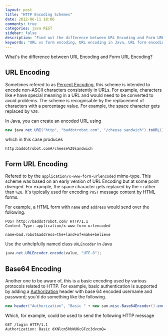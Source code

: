 ```yaml
---
layout: post
title: "HTTP Encoding Schemes"
date: 2012-06-11 18:06
comments: true
categories: java REST
sidebar: false
description: "Find out the difference between URL Encoding and Form URL Encoding and how to encode to both schemes in Java"
keywords: "URL vs form encoding, URL encoding in Java, URL form encoding, percent encoding, x-www-form-urlencoded"
---
```


What's the difference between URL Encoding and Form URL Encoding?

<!-- more -->

## URL Encoding

Sometimes refered to as [Percent Encoding](http://en.wikipedia.org/wiki/Percent-encoding), this scheme is intended to encode non-ASCII characters consistently in URLs. For example, characters like `#` have special meaning in a URL and would need to be converted to avoid problems. The scheme is recognisable by the replacement of characters with a percentage value. For example, the space character gets replaced by `%20`.

In Java, you can create an encoded URL using

``` java
new java.net.URI("http", "baddotrobot.com", "/cheese sandwich").toURL();
```

which in this case produces

    http:baddotrobot.com#/cheese%20sandwich

## Form URL Encoding

Refered to by the `application/x-www-form-urlencoded` mime-type. This scheme was based on an early version of URL Encoding but at some point diverged. For example, the space character gets replaced by the `+` rather than `%20`. It's typically used for encoding `POST` message content by HTML forms.

For example, a HTML form with `name` and `address` would send over the following.

    POST http://baddotrobot.com/ HTTP/1.1
    Content-Type: application/x-www-form-urlencoded

    name=bad.robot&address=the+land+of+make+believe

Use the unhelpfully named class `URLEncoder` in Java

``` java
java.net.URLEncoder.encode(value, "UTF-8");
```




## Base64 Encoding

Another one to be aware of, this is a basic encoding used by various protocols related to HTTP. For example, basic authentication is supported by adding a [Authorization](http://www.w3.org/Protocols/rfc2616/rfc2616-sec14.html#sec14.8) header with base 64 encoded username and password; you'd do something like the following.

``` java
new header("Authorization", "Basic " + new sun.misc.Base64Encoder().encode("username:password".getBytes()));
```
Which, for example, could be used to send the following HTTP message

	GET /login HTTP/1.1
	Authorization: Basic dXNlcm5hbWU6cGFzc3dvcmQ=
	